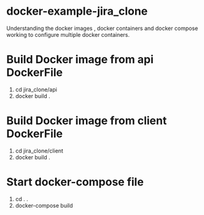 # docker-example-jira_clone
Understanding the docker images , docker containers and docker compose working to configure multiple docker containers.

# Build Docker image from api DockerFile
1. cd jira_clone/api
2. docker build .

# Build Docker image from client DockerFile
1. cd jira_clone/client
2. docker build .

# Start docker-compose file
1. cd . .
2. docker-compose build
